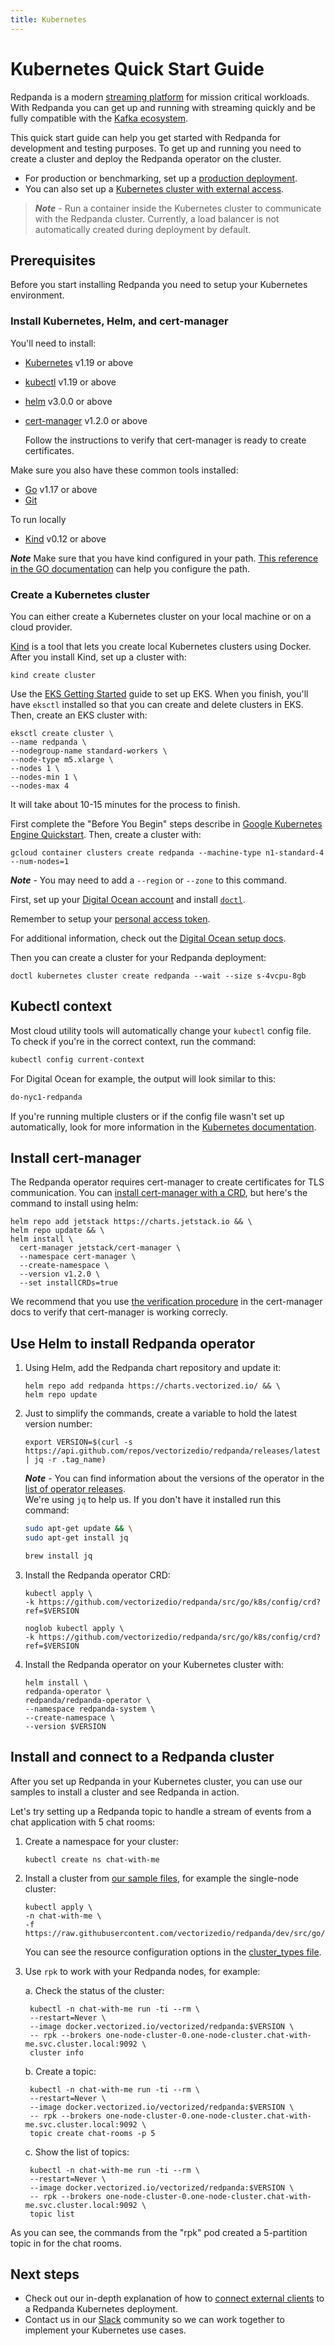 ```yaml
---
title: Kubernetes
---
```


# Kubernetes Quick Start Guide

Redpanda is a modern [streaming platform](https://vectorized.io/blog/intelligent-data-api/) for mission critical workloads.
With Redpanda you can get up and running with streaming quickly
and be fully compatible with the [Kafka ecosystem](https://cwiki.apache.org/confluence/display/KAFKA/Ecosystem).

This quick start guide can help you get started with Redpanda for development and testing purposes.
To get up and running you need to create a cluster and deploy the Redpanda operator on the cluster.

- For production or benchmarking, set up a [production deployment](/docs/deploy-self-hosted/production-deployment).
- You can also set up a [Kubernetes cluster with external access](/docs/features/kubernetes-external-connect).

> **_Note_** - Run a container inside the Kubernetes cluster to communicate with the Redpanda cluster.
> Currently, a load balancer is not automatically created during deployment by default.

## Prerequisites

Before you start installing Redpanda you need to setup your Kubernetes environment.

### Install Kubernetes, Helm, and cert-manager 

You'll need to install:

- [Kubernetes](https://kubernetes.io/docs/setup/) v1.19 or above
- [kubectl](https://kubernetes.io/docs/tasks/tools/) v1.19 or above
- [helm](https://github.com/helm/helm/releases) v3.0.0 or above
- [cert-manager](https://cert-manager.io/docs/installation/kubernetes/) v1.2.0 or above

    Follow the instructions to verify that cert-manager is ready to create certificates.

Make sure you also have these common tools installed:
- [Go](https://golang.org/doc/install) v1.17 or above
- [Git](https://git-scm.com/book/en/v2/Getting-Started-Installing-Git) 

To run locally
- [Kind](https://kind.sigs.k8s.io/docs/user/quick-start/) v0.12 or above

**_Note_** Make sure that you have kind configured in your path. [This reference in the GO documentation](https://golang.org/doc/code#GOPATH) can help you configure the path.




### Create a Kubernetes cluster

You can either create a Kubernetes cluster on your local machine or on a cloud provider.

<Tabs>

  <TabItem value="kind" label="Kind" default>

  [Kind](https://kind.sigs.k8s.io) is a tool that lets you create local Kubernetes clusters using Docker.
    After you install Kind, set up a cluster with:

  ```
  kind create cluster
  ```

  </TabItem>

  <TabItem value="awsEks" label="AWS EKS">

  Use the [EKS Getting Started](https://docs.aws.amazon.com/eks/latest/userguide/getting-started-eksctl.html) guide to set up EKS.
  When you finish, you'll have `eksctl` installed so that you can create and delete clusters in EKS.
  Then, create an EKS cluster with:

  ```
  eksctl create cluster \
  --name redpanda \
  --nodegroup-name standard-workers \
  --node-type m5.xlarge \
  --nodes 1 \
  --nodes-min 1 \
  --nodes-max 4
  ```

  It will take about 10-15 minutes for the process to finish.

  </TabItem>

  <TabItem value="googleGke" label="Google GKE">

  First complete the "Before You Begin" steps describe in [Google Kubernetes Engine Quickstart](https://cloud.google.com/kubernetes-engine/docs/quickstart).
  Then, create a cluster with:

  ```
  gcloud container clusters create redpanda --machine-type n1-standard-4 --num-nodes=1
  ```

  **_Note_** - You may need to add a `--region` or `--zone` to this command.

  </TabItem>

  <TabItem value="digitalOcean" label="Digital Ocean">

  First, set up your [Digital Ocean account](https://docs.digitalocean.com/products/getting-started/) and install [`doctl`](https://docs.digitalocean.com/reference/doctl/how-to/install/).

  Remember to setup your [personal access token](https://docs.digitalocean.com/reference/api/create-personal-access-token/).

  
  For additional information, check out the [Digital Ocean setup docs](https://github.com/digitalocean/Kubernetes-Starter-Kit-Developers/blob/main/01-setup-DOKS/README.md).

  Then you can create a cluster for your Redpanda deployment:

  ```
  doctl kubernetes cluster create redpanda --wait --size s-4vcpu-8gb
  ```

  </TabItem>
</Tabs>

## Kubectl context
Most cloud utility tools will automatically change your `kubectl` config file.   
To check if you're in the correct context, run the command:

```bash
kubectl config current-context
```

For Digital Ocean for example, the output will look similar to this:

```bash
do-nyc1-redpanda
```
   
If you're running multiple clusters or if the config file wasn't set up automatically, look for more information in the [Kubernetes documentation](https://kubernetes.io/docs/tasks/access-application-cluster/configure-access-multiple-clusters/).

## Install cert-manager

The Redpanda operator requires cert-manager to create certificates for TLS communication.
You can [install cert-manager with a CRD](https://cert-manager.io/docs/installation/kubernetes/#installing-with-helm),
but here's the command to install using helm:

```
helm repo add jetstack https://charts.jetstack.io && \
helm repo update && \
helm install \
  cert-manager jetstack/cert-manager \
  --namespace cert-manager \
  --create-namespace \
  --version v1.2.0 \
  --set installCRDs=true
```

We recommend that you use [the verification procedure](https://cert-manager.io/docs/installation/verify/#manual-verification) in the cert-manager docs
to verify that cert-manager is working correcly.

## Use Helm to install Redpanda operator

1. Using Helm, add the Redpanda chart repository and update it:

    ```
    helm repo add redpanda https://charts.vectorized.io/ && \
    helm repo update
    ```

2. Just to simplify the commands, create a variable to hold the latest version number:

    ```
    export VERSION=$(curl -s https://api.github.com/repos/vectorizedio/redpanda/releases/latest | jq -r .tag_name)
    ```

    **_Note_** - You can find information about the versions of the operator in the [list of operator releases](https://github.com/vectorizedio/redpanda/releases).   
    We're using `jq` to help us. If you don't have it installed run this command:

    <Tabs>
      <TabItem value="apt" label="apt" default>

    ```bash
    sudo apt-get update && \
    sudo apt-get install jq
    ```
      </TabItem>
      <TabItem value="brew" label="brew">

    ```bash
    brew install jq
    ```
      </TabItem>
    </Tabs>

3. Install the Redpanda operator CRD:

    <Tabs groupId="shell">

      <TabItem value="bash" label="bash" default>

    ```
    kubectl apply \
    -k https://github.com/vectorizedio/redpanda/src/go/k8s/config/crd?ref=$VERSION
    ```
      </TabItem>

      <TabItem value="zhs" label="zsh">

    ```
    noglob kubectl apply \
    -k https://github.com/vectorizedio/redpanda/src/go/k8s/config/crd?ref=$VERSION
    ```

      </TabItem>

    </Tabs>

4. Install the Redpanda operator on your Kubernetes cluster with:

    ```
    helm install \
    redpanda-operator \
    redpanda/redpanda-operator \
    --namespace redpanda-system \
    --create-namespace \
    --version $VERSION
    ```

## Install and connect to a Redpanda cluster

After you set up Redpanda in your Kubernetes cluster, you can use our samples to install a cluster and see Redpanda in action.

Let's try setting up a Redpanda topic to handle a stream of events from a chat application with 5 chat rooms:

1. Create a namespace for your cluster:

    ```
    kubectl create ns chat-with-me
    ```

2. Install a cluster from [our sample files](https://github.com/vectorizedio/redpanda/tree/dev/src/go/k8s/config/samples), for example the single-node cluster:
                
    ```
    kubectl apply \
    -n chat-with-me \
    -f https://raw.githubusercontent.com/vectorizedio/redpanda/dev/src/go/k8s/config/samples/one_node_cluster.yaml
    ```

    You can see the resource configuration options in the [cluster_types file](https://github.com/vectorizedio/redpanda/blob/dev/src/go/k8s/apis/redpanda/v1alpha1/cluster_types.go).

3. Use `rpk` to work with your Redpanda nodes, for example:

    a. Check the status of the cluster:

        kubectl -n chat-with-me run -ti --rm \
        --restart=Never \
        --image docker.vectorized.io/vectorized/redpanda:$VERSION \
        -- rpk --brokers one-node-cluster-0.one-node-cluster.chat-with-me.svc.cluster.local:9092 \
        cluster info
    
    b. Create a topic:

        kubectl -n chat-with-me run -ti --rm \
        --restart=Never \
        --image docker.vectorized.io/vectorized/redpanda:$VERSION \
        -- rpk --brokers one-node-cluster-0.one-node-cluster.chat-with-me.svc.cluster.local:9092 \
        topic create chat-rooms -p 5

    c. Show the list of topics:

        kubectl -n chat-with-me run -ti --rm \
        --restart=Never \
        --image docker.vectorized.io/vectorized/redpanda:$VERSION \
        -- rpk --brokers one-node-cluster-0.one-node-cluster.chat-with-me.svc.cluster.local:9092 \
        topic list

As you can see, the commands from the "rpk" pod created a 5-partition topic in for the chat rooms.

## Next steps

- Check out our in-depth explanation of how to [connect external clients](/docs/features/kubernetes-connectivity) to a Redpanda Kubernetes deployment.
- Contact us in our [Slack](https://vectorized.io/slack) community so we can work together to implement your Kubernetes use cases.